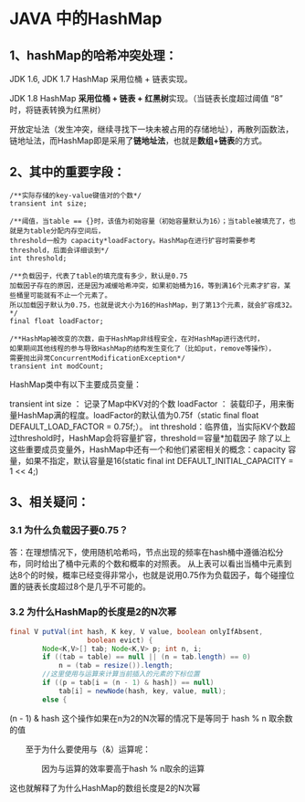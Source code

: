 # JAVA 中的HashMap

## 1、hashMap的哈希冲突处理：

JDK 1.6, JDK 1.7 HashMap 采用位桶 + 链表实现。

JDK 1.8 HashMap **采用位桶 + 链表 + 红黑树**实现。（当链表长度超过阈值 “8” 时，将链表转换为红黑树）

开放定址法（发生冲突，继续寻找下一块未被占用的存储地址），再散列函数法，链地址法，而HashMap即是采用了**链地址法**，也就是**数组+链表**的方式。

## 2、其中的重要字段：

```
/**实际存储的key-value键值对的个数*/
transient int size;

/**阈值，当table == {}时，该值为初始容量（初始容量默认为16）；当table被填充了，也就是为table分配内存空间后，
threshold一般为 capacity*loadFactory。HashMap在进行扩容时需要参考threshold，后面会详细谈到*/
int threshold;

/**负载因子，代表了table的填充度有多少，默认是0.75
加载因子存在的原因，还是因为减缓哈希冲突，如果初始桶为16，等到满16个元素才扩容，某些桶里可能就有不止一个元素了。
所以加载因子默认为0.75，也就是说大小为16的HashMap，到了第13个元素，就会扩容成32。
*/
final float loadFactor;

/**HashMap被改变的次数，由于HashMap非线程安全，在对HashMap进行迭代时，
如果期间其他线程的参与导致HashMap的结构发生变化了（比如put，remove等操作），
需要抛出异常ConcurrentModificationException*/
transient int modCount;

```

HashMap类中有以下主要成员变量：

transient int size ： 记录了Map中KV对的个数
loadFactor ： 装载印子，用来衡量HashMap满的程度。loadFactor的默认值为0.75f（static final float DEFAULT_LOAD_FACTOR = 0.75f;）。
int threshold：临界值，当实际KV个数超过threshold时，HashMap会将容量扩容，threshold＝容量*加载因子
除了以上这些重要成员变量外，HashMap中还有一个和他们紧密相关的概念：capacity
容量，如果不指定，默认容量是16(static final int DEFAULT_INITIAL_CAPACITY = 1 << 4;)



## 3、相关疑问：

### 3.1 为什么负载因子要0.75？

答：在理想情况下，使用随机哈希吗，节点出现的频率在hash桶中遵循泊松分布，同时给出了桶中元素的个数和概率的对照表。
从上表可以看出当桶中元素到达8个的时候，概率已经变得非常小，也就是说用0.75作为负载因子，每个碰撞位置的链表长度超过8个是几乎不可能的。

### 3.2 为什么HashMap的长度是2的N次幂

```java
final V putVal(int hash, K key, V value, boolean onlyIfAbsent,
                   boolean evict) {
        Node<K,V>[] tab; Node<K,V> p; int n, i;
        if ((tab = table) == null || (n = tab.length) == 0)
            n = (tab = resize()).length;
        //这里使用与运算来计算当前插入的元素的下标位置
        if ((p = tab[i = (n - 1) & hash]) == null)
            tab[i] = newNode(hash, key, value, null);
        else {
```

(n - 1) & hash 这个操作如果在n为2的N次幂的情况下是等同于 hash % n 取余数的值

　　至于为什么要使用与（&）运算呢：

　　　　因为与运算的效率要高于hash % n取余的运算

这也就解释了为什么HashMap的数组长度是2的N次幂